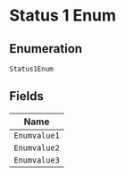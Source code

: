 
# Status 1 Enum

## Enumeration

`Status1Enum`

## Fields

| Name |
|  --- |
| `Enumvalue1` |
| `Enumvalue2` |
| `Enumvalue3` |


